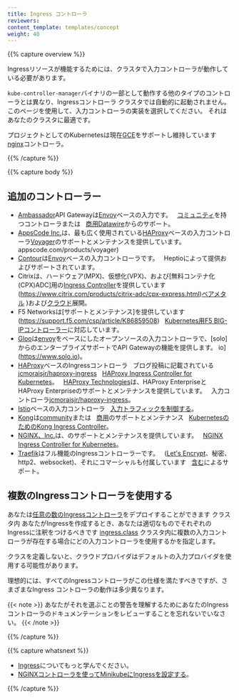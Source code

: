 ```yaml
---
title: Ingress コントローラ
reviewers:
content_template: templates/concept
weight: 40
---
```


{{% capture overview %}}

Ingressリソースが機能するためには、クラスタで入力コントローラが動作している必要があります。

`kube-controller-manager`バイナリの一部として動作する他のタイプのコントローラとは異なり、Ingressコントローラ
クラスタでは自動的に起動されません。 このページを使用して、入力コントローラの実装を選択してください。
それはあなたのクラスタに最適です。

プロジェクトとしてのKubernetesは現在[GCE](https://git.k8s.io/ingress-gce/README.md)をサポートし維持しています
   [nginx](https://git.k8s.io/ingress-nginx/README.md)コントローラ。

{{% /capture %}}

{{% capture body %}}

## 追加のコントローラー
* [Ambassador](https://www.getambassador.io/)API Gatewayは[Envoy](https://www.envoyproxy.io)ベースの入力です。
  [コミュニティ](https://www.getambassador.io/docs)を持つコントローラまたは
  [商用](https://www.getambassador.io/pro/)[Datawire](https://www.datawire.io/)からのサポート。
* [AppsCode Inc.](https://appscode.com)は、最も広く使用されている[HAProxy](http://www.haproxy.org/)ベースの入力コントローラ[Voyager](https：//)のサポートとメンテナンスを提供しています。 appscode.com/products/voyager)
* [Contour](https://github.com/heptio/contour)は[Envoy](https://www.envoyproxy.io)ベースの入力コントローラです。
  Heptioによって提供およびサポートされています。
* Citrixは、ハードウェア(MPX)、仮想化(VPX)、および[無料コンテナ化(CPX)ADC]用の[Ingress Controller](https://github.com/citrix/citrix-k8s-ingress-controller)を提供しています(https://www.citrix.com/products/citrix-adc/cpx-express.html)[ベアメタル](https://github.com/citrix/citrix-k8s-ingress-controller/tree/master/deployment/baremetal) )および[クラウド](https://github.com/citrix/citrix-k8s-ingress-controller/tree/master/deployment)展開。
* F5 Networksは[サポートとメンテナンス]を提供しています(https://support.f5.com/csp/article/K86859508)
  [Kubernetes用F5 BIG-IPコントローラー](http://clouddocs.f5.com/products/connectors/k8s-bigip-ctlr/latest)に対応しています。
* [Gloo](https://gloo.solo.io)は[envoy](https://www.envoyproxy.io)をベースにしたオープンソースの入力コントローラで、[solo]からのエンタープライズサポートでAPI Gatewayの機能を提供します。 io](https://www.solo.io)。
* [HAProxy](http://www.haproxy.org/)ベースのIngressコントローラ
  ブログ投稿に記載されている[jcmoraisjr/haproxy-ingress](https://github.com/jcmoraisjr/haproxy-ingress)
  [HAProxy Ingress Controller for Kubernetes](https://www.haproxy.com/blog/haproxy_ingress_controller_for_kubernetes/)。
  [HAProxy Technologies](https://www.haproxy.com/)は、HAProxy EnterpriseとHAProxy Enterpriseのサポートとメンテナンスを提供しています。
  入力コントローラ[jcmoraisjr/haproxy-ingress](https://github.com/jcmoraisjr/haproxy-ingress)。
* [Istio](https://istio.io/)ベースの入力コントローラ
  [入力トラフィックを制御する](https://istio.io/docs/tasks/traffic-management/ingress/)。
* [Kong](https://konghq.com/)は[community](https://discuss.konghq.com/c/kubernetes)または
  [商用](https://konghq.com/kong-enterprise/)のサポートとメンテナンス
  [KubernetesのためのKong Ingress Controller](https://github.com/Kong/kubernetes-ingress-controller)。
* [NGINX、Inc.](https://www.nginx.com/)は、のサポートとメンテナンスを提供しています。
  [NGINX Ingress Controller for Kubernetes](https://www.nginx.com/products/nginx/kubernetes-ingress-controller)。
* [Traefik](https://github.com/containous/traefik)はフル機能のIngressコントローラーです。
  ([Let's Encrypt](https://letsencrypt.org)、秘密、http2、websocket)、それにコマーシャルも付属しています
  [含む](https://containo.us/services)によるサポート。

## 複数のIngressコントローラを使用する

あなたは[任意の数のIngressコントローラ](https://git.k8s.io/ingress-nginx/docs/user-guide/multiple-ingress.md＃multiple-ingress-controller)をデプロイすることができます
クラスタ内 あなたがIngressを作成するとき、あなたは適切なものでそれぞれのIngressに注釈をつけるべきです
[ingress.class](https://git.k8s.io/ingress-gce/docs/faq/README.md#how-do-i-run-multiple-ingress-controllers-in-the-same-クラスタ)
クラスタ内に複数の入力コントローラが存在する場合にどの入力コントローラを使用するかを指定します。

クラスを定義しないと、クラウドプロバイダはデフォルトの入力プロバイダを使用する可能性があります。

理想的には、すべてのIngressコントローラがこの仕様を満たすべきですが、さまざまなIngress
コントローラの動作は多少異なります。

{{< note >}}
あなたがそれを選ぶことの警告を理解するためにあなたのIngressコントローラのドキュメンテーションをレビューすることを忘れないでいなさい。
{{< /note >}}

{{% /capture %}}

{{% capture whatsnext %}}

* [Ingress](/docs/concepts/services-networking/ingress/)についてもっと学んでください。
* [NGINXコントローラを使ってMinikubeにIngressを設定する](/docs/tasks/access-application-cluster/ingress-minikube)。

{{% /capture %}}
